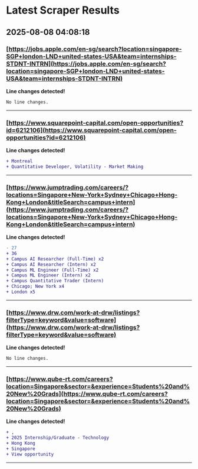 # Latest Scraper Results

## 2025-08-08 04:08:18

### [https://jobs.apple.com/en-sg/search?location=singapore-SGP+london-LND+united-states-USA&team=internships-STDNT-INTRN](https://jobs.apple.com/en-sg/search?location=singapore-SGP+london-LND+united-states-USA&team=internships-STDNT-INTRN)

**Line changes detected!**

```diff
No line changes.
```

---
### [https://www.squarepoint-capital.com/open-opportunities?id=6212106](https://www.squarepoint-capital.com/open-opportunities?id=6212106)

**Line changes detected!**

```diff
+ Montreal
+ Quantitative Developer, Volatility - Market Making
```

---
### [https://www.jumptrading.com/careers/?locations=Singapore+New-York+Sydney+Chicago+Hong-Kong+London&titleSearch=campus+intern](https://www.jumptrading.com/careers/?locations=Singapore+New-York+Sydney+Chicago+Hong-Kong+London&titleSearch=campus+intern)

**Line changes detected!**

```diff
- 27
+ 36
+ Campus AI Researcher (Full-Time) x2
+ Campus AI Researcher (Intern) x2
+ Campus ML Engineer (Full-Time) x2
+ Campus ML Engineer (Intern) x2
+ Campus Quantitative Trader (Intern)
+ Chicago; New York x4
+ London x5
```

---
### [https://www.drw.com/work-at-drw/listings?filterType=keyword&value=software](https://www.drw.com/work-at-drw/listings?filterType=keyword&value=software)

**Line changes detected!**

```diff
No line changes.
```

---
### [https://www.qube-rt.com/careers?location=Singapore&sector=&experience=Students%20and%20New%20Grads](https://www.qube-rt.com/careers?location=Singapore&sector=&experience=Students%20and%20New%20Grads)

**Line changes detected!**

```diff
+ ,
+ 2025 Internship/Graduate - Technology
+ Hong Kong
+ Singapore
+ View opportunity
```

---
